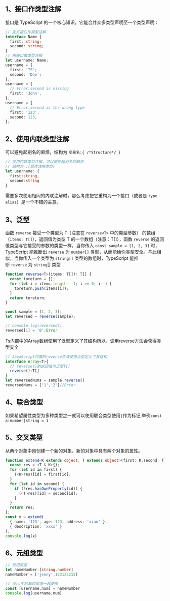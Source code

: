 
## 1、接口作类型注解
接口是 TypeScript 的一个核心知识，它能合并众多类型声明至一个类型声明：
```typescript
// 定义接口作类型注解
interface Name {
  first: string;
  second: string;
}
// 用接口做类型注解
let username: Name;
username = {
  first: 'TS';
  second: 'Doe';
};
username = {
  // Error:second is missing
  first: 'John',
};
username = {
  // Error:second is thr wrong type
  first: '123',
  second: 123,
};
```
## 2、使用内联类型注解
可以避免起别名的麻烦，结构为 `变量名:{ /*Structure*/ }`
```typescript
// 使用内联类型注解，可以避免起别名的麻烦
// 结构为 :{具体注解类型}
let username: {
  first:string,
  second:string
}
```
需要多次使用相同的内联注解时，那么考虑把它重构为一个接口（或者是 `type alias`）是一个不错的主意。
## 3、泛型
函数 `reverse` 接受一个类型为 `T`（注意在 `reverse<T>` 中的类型参数） 的数组（`items: T[]`），返回值为类型 T 的一个数组（注意：T[]），函数 `reverse` 的返回值类型与它接受的参数的类型一样。当你传入 `const sample = [1, 2, 3]` 时，TypeScript 能推断出 `reverse` 为 `number[]` 类型，从而能给你类型安全。与此相似，当你传入一个类型为 `string[]` 类型的数组时，TypeScript 能推断 `reverse` 为 `string`[] 类型
```typescript
function reverse<T>(items: T[]): T[] {
  const toreturn = [];
  for (let i = items.length - 1; i >= 0; i--) {
    toreturn.push(items[i]);
  }
  return toreturn;
}

const sample = [1, 2, 3];
let reversed = reverse(sample);

// console.log(reversed);
reversed[1] = '0';Error

```
Ts内部中的Array数组使用了泛型定义了其结构所以，调用reverse方法会获得类型安全

```typescript
// JavaScript内置的reverse方法使用泛型定义了其结构
interface Array<T>{
  // reverse()的返回值为泛型T[]
  reverse():T[]
}
let reversedNums = sample.reverse()
reversedNums = ['1','2']//Error
```
## 4、联合类型
如果希望属性类型为多种类型之一就可以使用联合类型使用`|`作为标记,举例`const a:number|string = 1`
## 5、交叉类型
从两个对象中刚创建一个新的对象，新的对象中具有两个对象的属性。

```typescript
function extend<K extends object, T extends object>(first: K,second: T): T & K {
  const res = <T & K>{};
  for (let id in first) {
    (<K>res)[id] = first[id];
  }
  for (let id in second) {
    if (!res.hasOwnProperty(id)) {
      (<T>res)[id] = second[id];
    }
  }
  return res;
};
const x = extend(
  { name: '123', age: 123, address: 'xian' },
  { description: 'xxxx' }
);
console.log(x)
```
## 6、元组类型
```typescript
// 元组类型
let nameNumber:[string,number]
nameNumber = ['jenny',123123215]

// 与ts中的解构赋值一起使用
const [username,num] = nameNumber
console.log(username,num)
```
